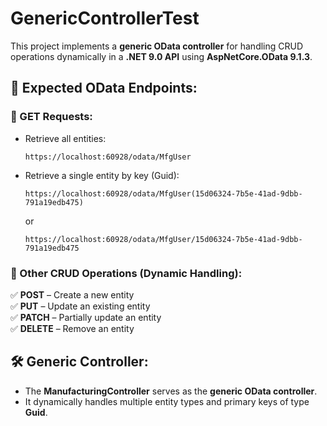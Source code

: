 # **GenericControllerTest**  

This project implements a **generic OData controller** for handling CRUD operations dynamically in a **.NET 9.0 API** using **AspNetCore.OData 9.1.3**.  

## **🌟 Expected OData Endpoints:**  

### **🔹 GET Requests:**  
- Retrieve all entities:  
  ```plaintext
  https://localhost:60928/odata/MfgUser
  ```
- Retrieve a single entity by key (Guid):  
  ```plaintext
  https://localhost:60928/odata/MfgUser(15d06324-7b5e-41ad-9dbb-791a19edb475)
  ```
  or  
  ```plaintext
  https://localhost:60928/odata/MfgUser/15d06324-7b5e-41ad-9dbb-791a19edb475
  ```

### **🔹 Other CRUD Operations (Dynamic Handling):**  
✅ **POST** – Create a new entity  
✅ **PUT** – Update an existing entity  
✅ **PATCH** – Partially update an entity  
✅ **DELETE** – Remove an entity  

## **🛠 Generic Controller:**  
- The **ManufacturingController** serves as the **generic OData controller**.  
- It dynamically handles multiple entity types and primary keys of type **Guid**.  
